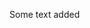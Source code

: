 <!DOCTYPE html>
<html lang="en">
<head>
<title>2nd-try</title>
</head>
<body>
<p>Some text added</p>

<h1 id="demo"></h1>

<script>
var x = 15;
document.getElementById("demo").innerHTML = x;
</script>
</body>
</html>
